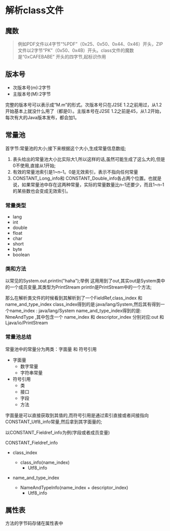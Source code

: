 # 解析class文件
## 魔数
> 例如PDF文件以4字节“%PDF”（0x25、0x50、0x44、0x46）开头，ZIP文件以2字节“PK”（0x50、0x4B）开头。class文件的魔数是“0xCAFEBABE”
> 开头的四字节,起标识作用

## 版本号
- 次版本号(m):2字节
- 主版本号(M):2字节

完整的版本号可以表示成“M.m”的形式。次版本号只在J2SE 1.2之前用过，从1.2开始基本上就没什么用了（都是0）。主版本号在J2SE 1.2之前是45，从1.2开始，每次有大的Java版本发布，都会加1。 

## 常量池
首字节:常量池的大小;接下来根据这个大小,生成常量信息数组;

1. 表头给出的常量池大小比实际大1,所以这样的话,虽然可能生成了这么大的,但是0不使用,直接从1开始;
2. 有效的常量池索引是1~n–1。0是无效索引，表示不指向任何常量
3. CONSTANT_Long_info和 CONSTANT_Double_info各占两个位置。也就是说，如果常量池中存在这两种常量，实际的常量数量比n–1还要少，而且1~n–1的某些数也会变成无效索引。

### 常量类型

- lang
- int
- double
- float
- char
- short
- byte
- boolean

### 类和方法

以常见的System.out.println("haha");举例
这用用到了out,其实out是System类中的一个成员变量,其类型为PrintStream
println是PrintStream中的一个方法;

那么在解析类文件的时候看到其解析到了一个FieldRef,class_index 和 name_and_type_index
class_index得到的是:java/lang/System,然后其有得到一个name_index : java/lang/System
name_and_type_index得到的是: NmeAndType ,其中包含一个 name_index 和 descriptor_index
分别对应:out 和 Ljava/io/PrintStream

### 常量池总结

常量池中的常量分为两类：字面量 和 符号引用

- 字面量
    - 数字常量
    - 字符串常量
- 符号引用
    - 类
    - 接口
    - 字段
    - 方法

字面量是可以直接获取到其值的,而符号引用是通过索引直接或者间接指向CONSTANT_Utf8_info常量,然后拿到其字面量的;

以CONSTANT_Fieldref_info为例(字段或者成员变量)

CONSTANT_Fieldref_info
- class_index
    - class_info(name_index)
        - Utf8_info

- name_and_type_index
    - NameAndTypeInfo(name_index + descriptor_index)
        - Utf8_info


## 属性表
方法的字节码存储在属性表中


​    
